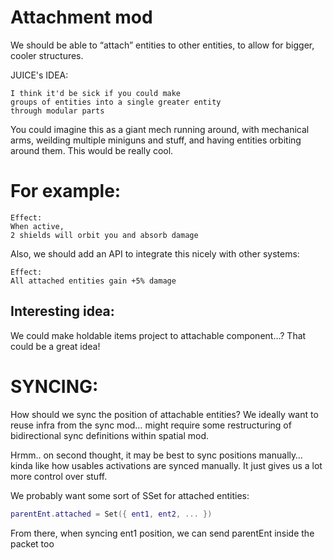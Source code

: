
# Attachment mod

We should be able to “attach” entities to other entities, to allow for bigger, cooler structures.

JUICE's IDEA:
```
I think it'd be sick if you could make
groups of entities into a single greater entity
through modular parts
```

You could imagine this as a giant mech running around, with mechanical arms, weilding multiple miniguns and stuff, and having entities orbiting around them. This would be really cool.

# For example:
```
Effect:
When active,
2 shields will orbit you and absorb damage
```

Also, we should add an API to integrate this nicely with other systems:
```
Effect:
All attached entities gain +5% damage
```

## Interesting idea:
We could make holdable items project to attachable component…? That could be a great idea!



# SYNCING:
How should we sync the position of attachable entities?  We ideally want to reuse infra from the sync mod… might require some restructuring of bidirectional sync definitions within spatial mod.

Hrmm.. on second thought, it may be best to sync positions manually… kinda like how usables activations are synced manually. It just gives us a lot more control over stuff.

We probably want some sort of SSet for attached entities:

```lua
parentEnt.attached = Set({ ent1, ent2, ... })
```

From there, when syncing ent1 position, we can send parentEnt inside the packet too